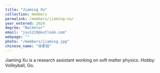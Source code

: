 ```yaml
---
title: "Jiaming Xu"
collection: members
permalink: /members/jiaming-xu/
year_entered: 2024
degree: "Bachelor"
email: "jxu1219@outlook.com"
webpage: ""
photo: "/members/jiaming.jpg"
chinese_name: "徐家铭"
---
```

Jiaming Xu is a research assistant working on soft matter physics. Hobby: Volleyball, Go.
